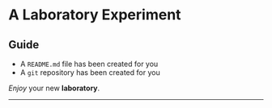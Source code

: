 # A Laboratory Experiment

## Guide

- A `README.md` file has been created for you
- A `git` repository has been created for you

*Enjoy* your new **laboratory**.

---

